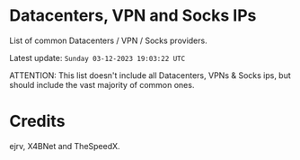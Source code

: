# Datacenters, VPN and Socks IPs
 
List of common Datacenters / VPN / Socks providers. 

Latest update: `Sunday 03-12-2023 19:03:22 UTC` 

ATTENTION: This list doesn't include all Datacenters, VPNs & Socks ips, 
but should include the vast majority of common ones.

# Credits
ejrv, X4BNet and TheSpeedX.

